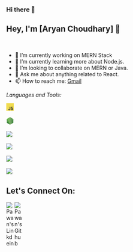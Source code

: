 ### Hi there 👋

<!--
**aryan1090/aryan1090** is a ✨ _special_ ✨ repository because its `README.md` (this file) appears on your GitHub profile.

Here are some ideas to get you started:

- 🌱 I’m currently learning ...
- 👯 I’m looking to collaborate on 
- 🤔 I’m looking for help with 
- 💬 Ask me about 
- 📫 How to reach me: 
- 😄 Pronouns: ...
- ⚡ Fun fact: 
-->

## Hey, I'm [Aryan Choudhary] 👋

<br>

- 🔭 I’m currently working on MERN Stack
- 🌱 I’m currently learning more about Node.js.
- 👯 I’m looking to collaborate on MERN or Java.
- 💬 Ask me about anything related to React.
- 📫 How to reach me: [Gmail](mailto:aryanchowdhary2172@gmail.com?subject=[GitHub])




*Languages and Tools:*  

<code><img height="20" src="https://raw.githubusercontent.com/github/explore/80688e429a7d4ef2fca1e82350fe8e3517d3494d/topics/javascript/javascript.png"> </code>

<code><img height="20" src="https://raw.githubusercontent.com/github/explore/80688e429a7d4ef2fca1e82350fe8e3517d3494d/topics/nodejs/nodejs.png"> </code>   

<code><img height="20" src="https://user-images.githubusercontent.com/67420435/109650452-3e3c3f00-7b83-11eb-8eb6-7993624b352f.png"> </code>   

<code><img height="20" src="https://user-images.githubusercontent.com/67420435/109650564-65930c00-7b83-11eb-95c5-970f01d1479f.png"> </code>   

<code><img height="20" src="https://user-images.githubusercontent.com/67420435/109650698-970bd780-7b83-11eb-8c01-a88d1301149e.png"> </code> 

<code><img height="20" src="https://user-images.githubusercontent.com/67420435/109650792-b99df080-7b83-11eb-9aa0-16415dfbbd66.jpg"> </code>  


</div>

## Let's Connect On:

<a href="https://www.linkedin.com/in/aryan-choudhary-a58437182/">
  <img align="left" alt="Pawan's Linkdein" width="22px" src="https://cdn.jsdelivr.net/npm/simple-icons@v3/icons/linkedin.svg" />
</a>
<a href="https://github.com/aryan1090">
  <img align="left" alt="Pawan's Github" width="22px" src="https://cdn.jsdelivr.net/npm/simple-icons@v3/icons/github.svg" />
</a>
